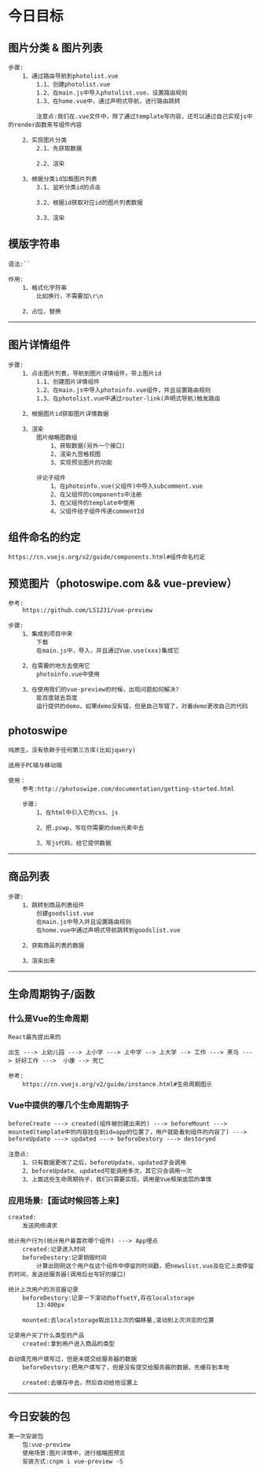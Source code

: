 # 今日目标

## 图片分类 & 图片列表
	步骤:
		1、通过路由导航到photolist.vue
			1.1、创建photolist.vue
			1.2、在main.js中导入photolist.vue，设置路由规则
			1.3、在home.vue中，通过声明式导航，进行路由跳转
			
			注意点:我们在.vue文件中，除了通过template写内容，还可以通过自己实现js中的render函数来写组件内容
		
		2、实现图片分类
			2.1、先获取数据
			
			2.2、渲染
		
		3、根据分类id加载图片列表
			3.1、监听分类id的点击
			
			3.2、根据id获取对应id的图片列表数据
			
			3.3、渲染

## 模版字符串
	语法:``

	作用:
		1、格式化字符串
			比如换行，不需要加\r\n
		
		2、占位、替换

------------------------

## 图片详情组件
	步骤:
		1、点击图片列表，导航到图片详情组件，带上图片id
			1.1、创建图片详情组件
			1.2、在main.js中导入photoinfo.vue组件，并且设置路由规则
			1.3、在photolist.vue中通过router-link(声明式导航)触发路由
		
		2、根据图片id获取图片详情数据
		
		3、渲染
			图片缩略图数组
				1、获取数据(另外一个接口)
				2、渲染九宫格视图
				3、实现预览图片的功能
			
			评论子组件
				1、在photoinfo.vue(父组件)中导入subcomment.vue
				2、在父组件的components中注册
				3、在父组件的template中使用
				4、父组件给子组件传递commentId

## 组件命名的约定
	https://cn.vuejs.org/v2/guide/components.html#组件命名约定

## 预览图片（photoswipe.com && vue-preview）
	参考:
		https://github.com/LS1231/vue-preview
		
	步骤:
		1、集成到项目中来
			下载
			在main.js中，导入，并且通过Vue.use(xxx)集成它	
		
		2、在需要的地方去使用它
			photoinfo.vue中使用
			
		3、在使用我们的vue-preview的时候，出现问题如何解决?
			能百度就去百度
			运行提供的demo，如果demo没有错，但是自己写错了，对着demo更改自己的代码

## photoswipe
	纯原生，没有依赖于任何第三方库(比如jquery)

	适用于PC端与移动端

	使用：
		参考:http://photoswipe.com/documentation/getting-started.html
		
		步骤:
			1、在html中引入它的css、js
			
			2、把.pswp，写在你需要的dom元素中去
			
			3、写js代码，给它提供数据

------------------------

## 商品列表
	步骤:
		1、跳转到商品列表组件
			创建goodslist.vue
			在main.js中导入并且设置路由规则
			在home.vue中通过声明式导航跳转到goodslist.vue
		
		2、获取商品列表的数据
		
		3、渲染出来

------------------------

## 生命周期钩子/函数

### 什么是Vue的生命周期
	React最先提出来的

	出生 ---> 上幼儿园 ---> 上小学 ---> 上中学 --> 上大学 --> 工作 ---> 黑马 ---> 好好工作 --->  小康 --> 死亡

	参考:
		https://cn.vuejs.org/v2/guide/instance.html#生命周期图示

### Vue中提供的哪几个生命周期钩子
	beforeCreate ---> created(组件被创建出来的) ---> beforeMount ---> mounted(template中的内容挂在到id=app的位置了，用户就能看到组件的内容了) ---> beforeUpdate ---> updated ---> beforeDestory ---> destoryed

	注意点:
		1、只有数据更改了之后，beforeUpdate、updated才会调用
		2、beforeUpdate、updated可能调用多次，其它只会调用一次
		3、上面这些生命周期钩子，我们只需要实现，调用是Vue框架底层的事情

### 应用场景:【面试时候回答上来】
	created:
		发送网络请求
	
	统计用户行为(统计用户最喜欢哪个组件) ---> App埋点
		created:记录进入时间
		beforeDestory:记录销毁时间
			计算出刚刚这个用户在这个组件中停留的时间戳，把newslist.vue及在它上面停留的时间，发送给服务器(调用后台写好的接口)
	
	统计上次用户的浏览器记录
		beforeDestory:记录一下滚动的offsetY,存在localstorage
			13:400px
			
		mounted:去localstorage取出13上次的偏移量,滚动到上次浏览的位置
		
	记录用户买了什么类型的产品
		created:拿到用户进入商品的类型
		
	自动填充用户填写过，但是未提交给服务器的数据
		beforeDestory:把用户填写了，但是没有提交给服务器的数据，先缓存到本地
		
		created:去缓存中去，然后自动给他设置上

------------------------

## 今日安装的包
	第一次安装包
		包:vue-preview
		使用场景:图片详情中，进行缩略图预览
		安装方式:cnpm i vue-preview -S